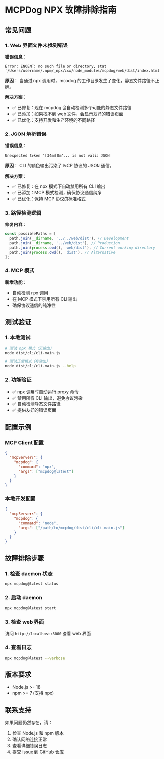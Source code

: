 # MCPDog NPX 故障排除指南

## 常见问题

### 1. Web 界面文件未找到错误

**错误信息**：
```
Error: ENOENT: no such file or directory, stat '/Users/username/.npm/_npx/xxx/node_modules/mcpdog/web/dist/index.html'
```

**原因**：
当通过 npx 调用时，mcpdog 的工作目录发生了变化，静态文件路径不正确。

**解决方案**：
- ✅ 已修复：现在 mcpdog 会自动检测多个可能的静态文件路径
- ✅ 已添加：如果找不到 web 文件，会显示友好的错误页面
- ✅ 已优化：支持开发和生产环境的不同路径

### 2. JSON 解析错误

**错误信息**：
```
Unexpected token '[34mℹ[0m'... is not valid JSON
```

**原因**：
CLI 的颜色输出污染了 MCP 协议的 JSON 通信。

**解决方案**：
- ✅ 已修复：在 npx 模式下自动禁用所有 CLI 输出
- ✅ 已添加：MCP 模式检测，确保协议通信纯净
- ✅ 已优化：保持 MCP 协议的标准格式

### 3. 路径检测逻辑

**修复内容**：
```typescript
const possiblePaths = [
  path.join(__dirname, '../../web/dist'), // Development
  path.join(__dirname, '../web/dist'), // Production
  path.join(process.cwd(), 'web/dist'), // Current working directory
  path.join(process.cwd(), 'dist'), // Alternative
];
```

### 4. MCP 模式

**新增功能**：
- 自动检测 npx 调用
- 在 MCP 模式下禁用所有 CLI 输出
- 确保协议通信的纯净性

## 测试验证

### 1. 本地测试

```bash
# 测试 npx 模式（无输出）
node dist/cli/cli-main.js

# 测试正常模式（有输出）
node dist/cli/cli-main.js --help
```

### 2. 功能验证

- ✅ npx 调用时自动运行 proxy 命令
- ✅ 禁用所有 CLI 输出，避免协议污染
- ✅ 自动检测静态文件路径
- ✅ 提供友好的错误页面

## 配置示例

### MCP Client 配置

```json
{
  "mcpServers": {
    "mcpdog": {
      "command": "npx",
      "args": ["mcpdog@latest"]
    }
  }
}
```

### 本地开发配置

```json
{
  "mcpServers": {
    "mcpdog": {
      "command": "node",
      "args": ["/path/to/mcpdog/dist/cli/cli-main.js"]
    }
  }
}
```

## 故障排除步骤

### 1. 检查 daemon 状态

```bash
npx mcpdog@latest status
```

### 2. 启动 daemon

```bash
npx mcpdog@latest start
```

### 3. 检查 web 界面

访问 `http://localhost:3000` 查看 web 界面

### 4. 查看日志

```bash
npx mcpdog@latest --verbose
```

## 版本要求

- Node.js >= 18
- npm >= 7 (支持 npx)

## 联系支持

如果问题仍然存在，请：

1. 检查 Node.js 和 npm 版本
2. 确认网络连接正常
3. 查看详细错误日志
4. 提交 issue 到 GitHub 仓库 